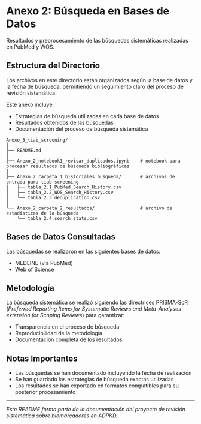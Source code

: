 # Anexo 2: Búsqueda en Bases de Datos

Resultados y preprocesamiento de las búsquedas sistemáticas realizadas en PubMed y WOS.

## Estructura del Directorio

Los archivos en este directorio están organizados según la base de datos y la fecha de búsqueda, permitiendo un seguimiento claro del proceso de revisión sistemática.

Este anexo incluye:
- Estrategias de búsqueda utilizadas en cada base de datos
- Resultados obtenidos de las búsquedas
- Documentación del proceso de búsqueda sistemática

```
Anexo_3_tiab_screening/
│
├── README.md
│
├── Anexo_2_notebook1_revisar_duplicados.ipynb    # notebook para procesar resultados de búsqueda bibliográficas
│
├── Anexo_2_carpeta_1_historiales_busqueda/       # archivos de entrada para tiab screening
│   ├── tabla_2.1_PubMed_Search_History.csv
│   ├── tabla_2.2_WOS_Search_History.csv
│   └── tabla_2.3_deduplication.csv
│
└── Anexo_2_carpeta_2_resultados/                 # archivo de estadísticas de la búsqueda
    └── tabla_2.4_search_stats.csv
```

## Bases de Datos Consultadas

Las búsquedas se realizaron en las siguientes bases de datos:
- MEDLINE (vía PubMed)
- Web of Science

## Metodología

La búsqueda sistemática se realizó siguiendo las directrices PRISMA-ScR (*Preferred Reporting Items for Systematic Reviews and Meta-Analyses extension for Scoping Reviews*) para garantizar:
- Transparencia en el proceso de búsqueda
- Reproducibilidad de la metodología
- Documentación completa de los resultados

## Notas Importantes

- Las búsquedas se han documentado incluyendo la fecha de realización
- Se han guardado las estrategias de búsqueda exactas utilizadas
- Los resultados se han exportado en formatos compatibles para su posterior procesamiento

---
*Este README forma parte de la documentación del proyecto de revisión sistemática sobre biomarcadores en ADPKD.*
